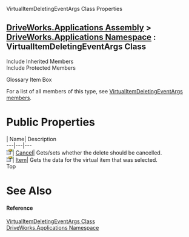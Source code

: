VirtualItemDeletingEventArgs Class Properties   
  
[DriveWorks.Applications Assembly](topic13.md) > [DriveWorks.Applications Namespace](topic16.md) : VirtualItemDeletingEventArgs Class  
---  
  
Include Inherited Members    
Include Protected Members    


Glossary Item Box

For a list of all members of this type, see [VirtualItemDeletingEventArgs members](topic1176.md).

# Public Properties

| Name| Description  
---|---|---  
![Public Property](dotnetimages/publicProperty.gif)| [Cancel](topic1182.md)| Gets/sets whether the delete should be cancelled.   
![Public Property](dotnetimages/publicProperty.gif)| [Item](topic1183.md)| Gets the data for the virtual item that was selected.   
Top

# See Also

#### Reference

[VirtualItemDeletingEventArgs Class](topic1175.md)   
[DriveWorks.Applications Namespace](topic16.md)


